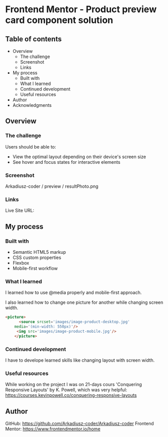 # Frontend Mentor - Product preview card component solution

## Table of contents

- Overview
  - The challenge
  - Screenshot
  - Links
- My process
  - Built with
  - What I learned
  - Continued development
  - Useful resources
- Author
- Acknowledgments

## Overview

### The challenge

Users should be able to:

- View the optimal layout depending on their device's screen size
- See hover and focus states for interactive elements

### Screenshot

Arkadiusz-coder / preview / resultPhoto.png

### Links

Live Site URL:

## My process

### Built with

- Semantic HTML5 markup
- CSS custom properties
- Flexbox
- Mobile-first workflow

### What I learned

I learned how to use @media properly and mobile-first approach.

I also learned how to change one picture for another while changing screen width. 
`````html
<picture>
      <source srcset='images/image-product-desktop.jpg'
    media='(min-width: 550px)'/>
     <img src='images/image-product-mobile.jpg'/>
    </picture>
`````````````

### Continued development

I have to develope learned skills like changing layout with screen width.

### Useful resources

While working on the project I was on 21-days cours 'Conquering Responsive Layouts' by K. Powell, which was very helpful:
https://courses.kevinpowell.co/conquering-responsive-layouts
  
## Author

GitHub: https://github.com/Arkadiusz-coder/Arkadiusz-coder
Frontend Mentor: https://www.frontendmentor.io/home


